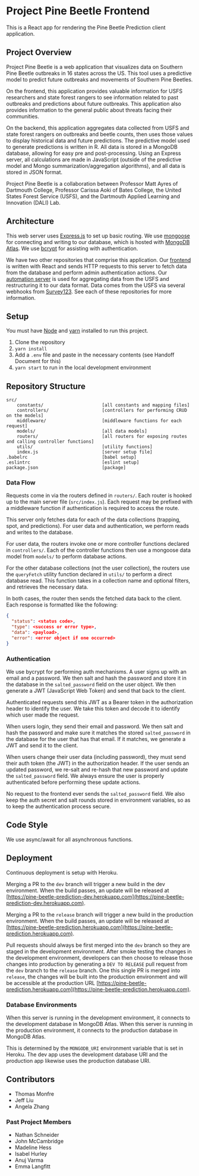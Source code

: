 # Project Pine Beetle Frontend

This is a React app for rendering the Pine Beetle Prediction client application.

## Project Overview

Project Pine Beetle is a web application that visualizes data on Southern Pine Beetle outbreaks in 16 states across the US. This tool uses a predictive model to predict future outbreaks and movements of Southern Pine Beetles.

On the frontend, this application provides valuable information for USFS researchers and state forest rangers to see information related to past outbreaks and predictions about future outbreaks. This application also provides information to the general public about threats facing their communities.

On the backend, this application aggregates data collected from USFS and state forest rangers on outbreaks and beetle counts, then uses those values to display historical data and future predictions. The predictive model used to generate predictions is written in R. All data is stored in a MongoDB database, allowing for easy pre and post-processing. Using an Express server, all calculations are made in JavaScript (outside of the predictive model and Mongo summarization/aggregation algorithms), and all data is stored in JSON format.

Project Pine Beetle is a collaboration between Professor Matt Ayres of Dartmouth College, Professor Carissa Aoki of Bates College, the United States Forest Service (USFS), and the Dartmouth Applied Learning and Innovation (DALI) Lab.

## Architecture

This web server uses [Express.js](https://expressjs.com/) to set up basic routing. We use [mongoose](https://www.npmjs.com/package/mongoose) for connecting and writing to our database, which is hosted with [MongoDB Atlas](https://www.mongodb.com/). We use [bcrypt](https://www.npmjs.com/package/bcrypt) for assisting with authentication.

We have two other repositories that comprise this application. Our [frontend](https://github.com/dali-lab/pine-beetle-frontend) is written with React and sends HTTP requests to this server to fetch data from the database and perform admin authentication actions. Our [automation server](https://github.com/dali-lab/pine-beetle-automation) is used for aggregating data from the USFS and restructuring it to our data format. Data comes from the USFS via several webhooks from [Survey123](https://survey123.arcgis.com/). See each of these repositories for more information.

## Setup

You must have [Node](https://nodejs.org) and [yarn](https://yarnpkg.com/) installed to run this project.

1. Clone the repository
2. `yarn install`
3. Add a `.env` file and paste in the necessary contents (see Handoff Document for this)
4. `yarn start` to run in the local development environment

## Repository Structure

```
src/
	constants/						[all constants and mapping files]
	controllers/					[controllers for performing CRUD on the models]
	middleware/						[middleware functions for each request]
	models/							[all data models]
	routers/						[all routers for exposing routes and calling controller functions]
	utils/							[utility functions]
	index.js						[server setup file]
.babelrc							[babel setup]
.eslintrc							[eslint setup]
package.json						[package]
```

### Data Flow

Requests come in via the routers defined in `routers/`. Each router is hooked up to the main server file (`src/index.js`). Each request may be prefixed with a middleware function if authentication is required to access the route.

This server only fetches data for each of the data collections (trapping, spot, and predictions). For user data and authentication, we perform reads and writes to the database.

For user data, the routers invoke one or more controller functions declared in `controllers/`. Each of the controller functions then use a mongoose data model from `models/` to perform database actions.

For the other database collections (not the user collection), the routers use the `queryFetch` utility function declared in `utils/` to perform a direct database read. This function takes in a collection name and optional filters, and retrieves the necessary data.

In both cases, the router then sends the fetched data back to the client. Each response is formatted like the following:

```json
{
  "status": <status code>,
  "type": <success or error type>,
  "data": <payload>,
  "error": <error object if one occurred>
}
```

### Authentication

We use bycrypt for performing auth mechanisms. A user signs up with an email and a password. We then salt and hash the password and store it in the database in the `salted_password` field on the user object. We then generate a JWT (JavaScript Web Token) and send that back to the client.

Authenticated requests send this JWT as a Bearer token in the authorization header to identify the user. We take this token and decode it to identify which user made the request.

When users login, they send their email and password. We then salt and hash the password and make sure it matches the stored `salted_password` in the database for the user that has that email. If it matches, we generate a JWT and send it to the client.

When users change their user data (including password), they must send their auth token (the JWT) in the authorization header. If the user sends an updated password, we re-salt and re-hash that new password and update the `salted_password` field. We always ensure the user is properly authenticated before performing these update actions.

No request to the frontend ever sends the `salted_password` field. We also keep the auth secret and salt rounds stored in environment variables, so as to keep the authentication process secure.

## Code Style

We use async/await for all asynchronous functions.

## Deployment

Continuous deployment is setup with Heroku.

Merging a PR to the `dev` branch will trigger a new build in the dev environment. When the build passes, an update will be released at [https://pine-beetle-prediction-dev.herokuapp.com](https://pine-beetle-prediction-dev.herokuapp.com).

Merging a PR to the `release` branch will trigger a new build in the production environment. When the build passes, an update will be released at [https://pine-beetle-prediction.herokuapp.com](https://pine-beetle-prediction.herokuapp.com).

Pull requests should always be first merged into the `dev` branch so they are staged in the development environment. After smoke testing the changes in the development environment, developers can then choose to release those changes into production by generating a `DEV TO RELEASE` pull request from the `dev` branch to the `release` branch. One this single PR is merged into `release`, the changes will be built into the production environment and will be accessible at the production URL [https://pine-beetle-prediction.herokuapp.com](https://pine-beetle-prediction.herokuapp.com).

### Database Environments

When this server is running in the development environment, it connects to the development database in MongoDB Atlas. When this server is running in the production environment, it connects to the production database in MongoDB Atlas.

This is determined by the `MONGODB_URI` environment variable that is set in Heroku. The dev app uses the development database URI and the production app likewise uses the production database URI.

## Contributors

- Thomas Monfre
- Jeff Liu
- Angela Zhang

### Past Project Members

- Nathan Schneider
- John McCambridge
- Madeline Hess
- Isabel Hurley
- Anuj Varma
- Emma Langfitt
